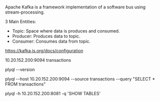 
Apache Kafka is a framework implementation of a software bus using stream-processing.

3 Main Entities:
  - Topic: Space where data is produces and consumed.
  - Producer: Produces data to topic.
  - Consumer: Consumes data from topic.


https://kafka.js.org/docs/configuration


10.20.152.200:9094
transactions

plyql --version

plyql --host 10.20.152.200:9094 --source transactions --query "SELECT * FROM transactions"

plyql -h 10.20.152.200:8081 -q 'SHOW TABLES'